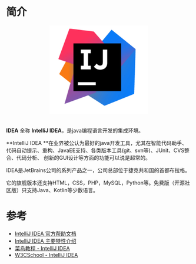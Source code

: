 # 简介

<div align=center>
<img src="/assets/InteliJ-idea-summary.png"/>
<br>
<br>
</div>

**IDEA** 全称 **IntelliJ IDEA**，是java编程语言开发的集成环境。

**IntelliJ IDEA **在业界被公认为最好的java开发工具，尤其在智能代码助手、代码自动提示、重构、JavaEE支持、各类版本工具(git、svn等)、JUnit、CVS整合、代码分析、 创新的GUI设计等方面的功能可以说是超常的。

IDEA是JetBrains公司的系列产品之一，公司总部位于捷克共和国的首都布拉格。

它的旗舰版本还支持HTML，CSS，PHP，MySQL，Python等。免费版（开源社区版）只支持Java、Kotlin等少数语言。


# 参考

- [IntelliJ IDEA 官方帮助文档](https://www.jetbrains.com/help/idea/getting-started.html)
- [IntelliJ IDEA 主要特性介绍](https://www.jetbrains.com/idea/features/)
- [菜鸟教程 - IntelliJ IDEA](http://www.runoob.com/w3cnote/intellij-idea-usage.html)
- [W3CSchool - IntelliJ IDEA](https://www.w3cschool.cn/intellij_idea_doc/intellij_idea_doc-n2fc2crp.html)